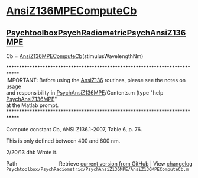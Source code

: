 # [AnsiZ136MPEComputeCb](AnsiZ136MPEComputeCb)
## [Psychtoolbox](Psychtoolbox)[PsychRadiometric](PsychRadiometric)[PsychAnsiZ136MPE](PsychAnsiZ136MPE)

Cb = [AnsiZ136MPEComputeCb](AnsiZ136MPEComputeCb)(stimulusWavelengthNm)  
  
\*\*\*\*\*\*\*\*\*\*\*\*\*\*\*\*\*\*\*\*\*\*\*\*\*\*\*\*\*\*\*\*\*\*\*\*\*\*\*\*\*\*\*\*\*\*\*\*\*\*\*\*\*\*\*\*\*\*\*\*\*\*\*\*\*\*\*\*\*\*\*\*\*\*\*\*  
IMPORTANT: Before using the [AnsiZ136](AnsiZ136) routines, please see the notes on usage  
and responsibility in [PsychAnsiZ136MPE](PsychAnsiZ136MPE)/Contents.m (type "help [PsychAnsiZ136MPE](PsychAnsiZ136MPE)"  
at the Matlab prompt.  
\*\*\*\*\*\*\*\*\*\*\*\*\*\*\*\*\*\*\*\*\*\*\*\*\*\*\*\*\*\*\*\*\*\*\*\*\*\*\*\*\*\*\*\*\*\*\*\*\*\*\*\*\*\*\*\*\*\*\*\*\*\*\*\*\*\*\*\*\*\*\*\*\*\*\*\*  
  
Compute constant Cb, ANSI Z136.1-2007, Table 6, p. 76.  
  
This is only defined between 400 and 600 nm.  
  
2/20/13  dhb  Wrote it.  




<div class="code_header" style="text-align:right;">
  <span style="float:left;">Path&nbsp;&nbsp;</span> <span class="counter">Retrieve <a href=
  "https://raw.github.com/Psychtoolbox-3/Psychtoolbox-3/beta/Psychtoolbox/PsychRadiometric/PsychAnsiZ136MPE/AnsiZ136MPEComputeCb.m">current version from GitHub</a> | View <a href=
  "https://github.com/Psychtoolbox-3/Psychtoolbox-3/commits/beta/Psychtoolbox/PsychRadiometric/PsychAnsiZ136MPE/AnsiZ136MPEComputeCb.m">changelog</a></span>
</div>
<div class="code">
  <code>Psychtoolbox/PsychRadiometric/PsychAnsiZ136MPE/AnsiZ136MPEComputeCb.m</code>
</div>

